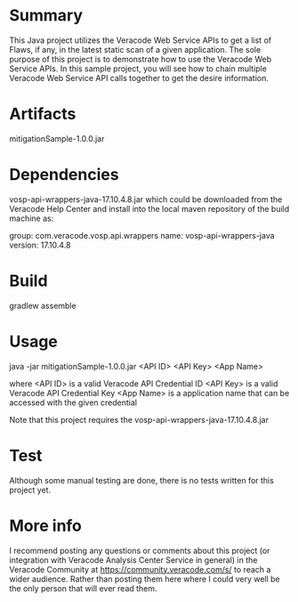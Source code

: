 # Summary
This Java project utilizes the Veracode Web Service APIs to get a list of Flaws, if any, in the latest static scan of a given application. The sole purpose of this project is to demonstrate how to use the Veracode Web Service APIs. In this sample project, you will see how to chain multiple Veracode Web Service API calls together to get the desire information.

# Artifacts
mitigationSample-1.0.0.jar

# Dependencies
vosp-api-wrappers-java-17.10.4.8.jar which could be downloaded from the Veracode Help Center and install into the local maven repository of the build machine as:

group: com.veracode.vosp.api.wrappers
name: vosp-api-wrappers-java
version: 17\.10\.4\.8

# Build
gradlew assemble

# Usage
java -jar mitigationSample-1.0.0.jar &lt;API ID&gt; &lt;API Key&gt; &lt;App Name&gt;

where &lt;API ID&gt; is a valid Veracode API Credential ID
      &lt;API Key&gt; is a valid Veracode API Credential Key
      &lt;App Name&gt; is a application name that can be accessed with the given credential

Note that this project requires the vosp-api-wrappers-java-17.10.4.8.jar

# Test
Although some manual testing are done, there is no tests written for this project yet.

# More info
I recommend posting any questions or comments about this project (or integration with Veracode Analysis Center Service in general) in the Veracode Community at https://community.veracode.com/s/ to reach a wider audience. Rather than posting them here where I could very well be the only person that will ever read them.
